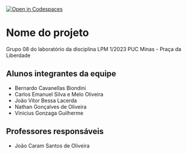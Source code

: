 [![Open in Codespaces](https://classroom.github.com/assets/launch-codespace-f4981d0f882b2a3f0472912d15f9806d57e124e0fc890972558857b51b24a6f9.svg)](https://classroom.github.com/open-in-codespaces?assignment_repo_id=10309616)
# Nome do projeto
Grupo 08 do laboratório da disciplina LPM 1/2023 PUC Minas - Praça da Liberdade

## Alunos integrantes da equipe

* Bernardo Cavanellas Biondini
* Carlos Emanuel Silva e Melo Oliveira
* João Vitor Bessa Lacerda
* Nathan Gonçalves de Oliveira
* Vinicius Gonzaga Guilherme

## Professores responsáveis

* João Caram Santos de Oliveira

